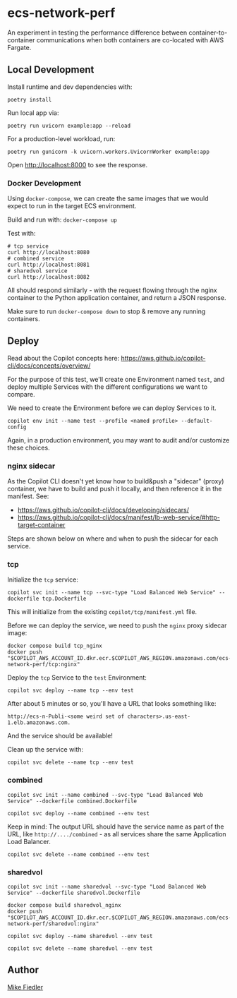 # ecs-network-perf

An experiment in testing the performance difference between container-to-container
communications when both containers are co-located with AWS Fargate.

## Local Development

Install runtime and dev dependencies with:

```console
poetry install
```

Run local app via:

```console
poetry run uvicorn example:app --reload
```

For a production-level workload, run:

```console
poetry run gunicorn -k uvicorn.workers.UvicornWorker example:app
```

Open <http://localhost:8000> to see the response.

### Docker Development

Using `docker-compose`, we can create the same images that we would expect to
run in the target ECS environment.

Build and run with: `docker-compose up`

Test with:

```shell
# tcp service
curl http://localhost:8080
# combined service
curl http://localhost:8081
# sharedvol service
curl http://localhost:8082
```

All should respond similarly - with the request flowing through the nginx
container to the Python application container, and return a JSON response.

Make sure to run `docker-compose down` to stop & remove any running containers.

## Deploy

Read about the Copilot concepts here: <https://aws.github.io/copilot-cli/docs/concepts/overview/>

For the purpose of this test, we'll create one Environment named `test`, and
deploy multiple Services with the different configurations we want to compare.

We need to create the Environment before we can deploy Services to it.

```shell
copilot env init --name test --profile <named profile> --default-config
```

Again, in a production environment, you may want to audit and/or customize
these choices.

### nginx sidecar

As the Copilot CLI doesn't yet know how to build&push a "sidecar" (proxy)
container, we have to build and push it locally, and then reference it in the
manifest.
See:

- <https://aws.github.io/copilot-cli/docs/developing/sidecars/>
- <https://aws.github.io/copilot-cli/docs/manifest/lb-web-service/#http-target-container>

Steps are shown below on where and when to push the sidecar for each service.

### tcp

Initialize the `tcp` service:

```shell
copilot svc init --name tcp --svc-type "Load Balanced Web Service" --dockerfile tcp.Dockerfile
```

This will initialize from the existing `copilot/tcp/manifest.yml` file.

Before we can deploy the service, we need to push the `nginx` proxy sidecar image:

```shell
docker compose build tcp_nginx
docker push "$COPILOT_AWS_ACCOUNT_ID.dkr.ecr.$COPILOT_AWS_REGION.amazonaws.com/ecs-network-perf/tcp:nginx"
```

Deploy the `tcp` Service to the `test` Environment:

```shell
copilot svc deploy --name tcp --env test
```

After about 5 minutes or so, you'll have a URL that looks something like:

```text
http://ecs-n-Publi-<some weird set of characters>.us-east-1.elb.amazonaws.com.
```

And the service should be available!

Clean up the service with:

```shell
copilot svc delete --name tcp --env test
```

### combined

```shell
copilot svc init --name combined --svc-type "Load Balanced Web Service" --dockerfile combined.Dockerfile
```

```shell
copilot svc deploy --name combined --env test
```

Keep in mind: The output URL should have the service name as part of the URL,
like `http://..../combined` - as all services share the same Application Load Balancer.

```shell
copilot svc delete --name combined --env test
```

### sharedvol

```shell
copilot svc init --name sharedvol --svc-type "Load Balanced Web Service" --dockerfile sharedvol.Dockerfile
```

```shell
docker compose build sharedvol_nginx
docker push "$COPILOT_AWS_ACCOUNT_ID.dkr.ecr.$COPILOT_AWS_REGION.amazonaws.com/ecs-network-perf/sharedvol:nginx"
```

```shell
copilot svc deploy --name sharedvol --env test
```

```shell
copilot svc delete --name sharedvol --env test
```

## Author

[Mike Fiedler](https://github.com/miketheman)
